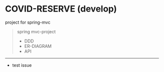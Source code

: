 # COVID-RESERVE (develop)
project for spring-mvc

> spring mvc-project 
> * DDD
> * ER-DIAGRAM
> * API

---

* test issue
